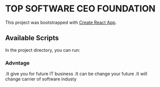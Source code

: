 # TOP SOFTWARE CEO FOUNDATION


This project was bootstrapped with [Create React App](https://github.com/facebook/create-react-app).

## Available Scripts

In the project directory, you can run:
### Advntage
.It give you for future IT business
.It can be change your future
.It will change carrier of software industy

